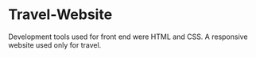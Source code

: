 # Travel-Website
Development tools used for front end were HTML and CSS. A responsive website used only for travel.
